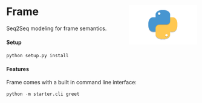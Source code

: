<h1>Frame<img src='https://github.com/yngtodd/frame/blob/main/img/snek.png' align='right' width='180' height='104'></h1>

Seq2Seq modeling for frame semantics.

#### Setup

```
python setup.py install
```

#### Features

Frame comes with a built in command line interface:

```python
python -m starter.cli greet
```
